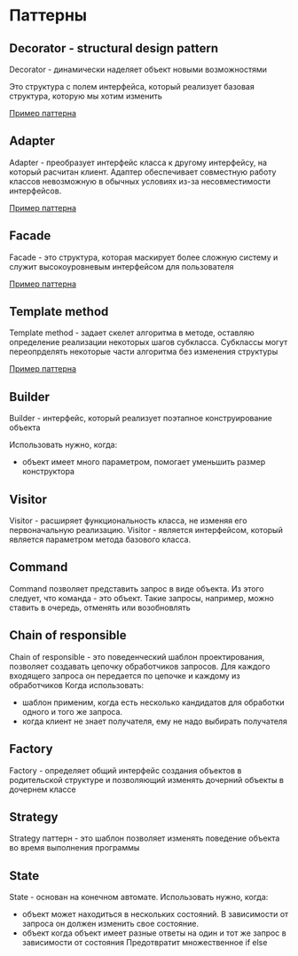 # Паттерны

## Decorator - structural design pattern

Decorator - динамически наделяет объект новыми возможностями

Это структура с полем интерфейса, который реализует базовая структура, которую мы хотим изменить   

[Пример паттерна](https://github.com/vladjong/L2/blob/develop/pattern/09_decorator.go "Decorator")

## Adapter

Adapter - преобразует интерфейс класса к другому интерфейсу, на который расчитан клиент. Адаптер обеспечивает совместную работу классов невозможную в обычных условиях из-за несовместимости интерфейсов.

[Пример паттерна](https://github.com/vladjong/L1/blob/main/ex21/ex21.go "Adapter")

## Facade

Facade - это структура, которая маскирует более сложную систему и служит высокоуровневым интерфейсом для пользователя

[Пример паттерна](https://github.com/vladjong/L2/blob/develop/pattern/01_facade.go "Facade")

## Template method

Template method - задает скелет алгоритма в методе, оставляю определение реализации некоторых шагов субкласса. Субклассы могут переопрделять некоторые части алгоритма без изменения структуры

[Пример паттерна](https://github.com/vladjong/L2/blob/develop/pattern/10_template_method.go "Template method")

## Builder

Builder - интерфейс, который реализует поэтапное конструирование объекта

Использовать нужно, когда:
- объект имеет много параметром, помогает уменьшить размер конструктора

## Visitor

Visitor - расширяет функциональность класса, не изменяя его первоначальную реализацию. Visitor - является интерфейсом, который является параметром метода базового класса.

## Command

Command позволяет представить запрос в виде объекта. Из этого следует, что команда - это объект. Такие запросы, например, можно ставить в очередь, отменять или возобновлять

## Chain of responsible

Chain of responsible - это поведенческий шаблон проектирования, позволяет создавать цепочку обработчиков запросов.
Для каждого входящего запроса он передается по цепочке и каждому из обработчиков
Когда использовать:
- шаблон применим, когда есть несколько кандидатов для обработки одного и того же запроса.
- когда клиент не знает получателя, ему не надо выбирать получателя

## Factory

Factory - определяет общий интерфейс создания объектов в родительской структуре и позволяющий изменять дочерний объекты в дочернем классе 

## Strategy

Strategy паттерн - это шаблон позволяет изменять поведение объекта во время выполнения программы

## State

State - основан на конечном автомате.
Использовать нужно, когда:
- объект может находиться в нескольких состояний. В зависимости от запроса он должен изменить свое состояние.
- объект когда объект имеет разные ответы на один и тот же запрос в зависимости от состояния
Предотвратит множественное if else
